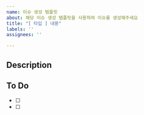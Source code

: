 ```yaml
---
name: 이슈 생성 탬플릿
about: 해당 이슈 생성 탬플릿을 사용하여 이슈를 생성해주세요
title: "[ 타입 ] 내용"
labels: ''
assignees: ''

---
```


## Description

## To Do
- [ ] 
- [ ]
